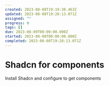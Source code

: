 ```yaml
---
created: 2023-08-08T19:19:30.463Z
updated: 2023-08-08T19:28:13.071Z
assigned: ""
progress: 0
tags: []
due: 2023-08-09T00:00:00.000Z
started: 2023-08-08T00:00:00.000Z
completed: 2023-08-08T19:28:13.071Z
---
```


# Shadcn for components

Install Shadcn and configure to get components
